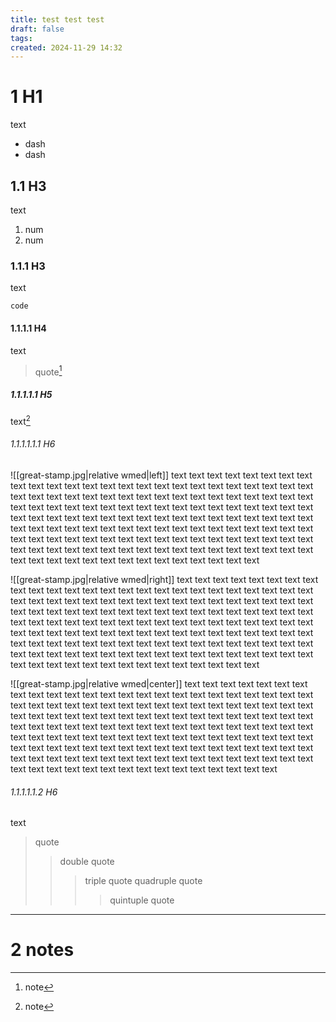```yaml
---
title: test test test
draft: false
tags: 
created: 2024-11-29 14:32
---
```

# 1	H1
text
- dash
- dash
## 1.1	H3
text
1. num
2. num
### 1.1.1	H3
text
```
code
```
#### 1.1.1.1	H4
text
> quote[^1]
> 
##### 1.1.1.1.1	H5
text[^2]

###### 1.1.1.1.1.1	H6

![[great-stamp.jpg|relative wmed|left]] text text text text text text text text text text text text text text text text text text text text text text text text text text text text text text text text text text text text text text text text text text text text text text text text text text text text text text text text text text text text text text text text text text text text text text text text text text text text text text text text text text text text text text text text text text text text text text text text text text text text text text text text text text text text text text text text text text text text text text text text text text text text text text text text text text text text text text text text text text text text text

![[great-stamp.jpg|relative wmed|right]] text text text text text text text text text text text text text text text text text text text text text text text text text text text text text text text text text text text text text text text text text text text text text text text text text text text text text text text text text text text text text text text text text text text text text text text text text text text text text text text text text text text text text text text text text text text text text text text text text text text text text text text text text text text text text text text text text text text text text text text text text text text text text text text text text text text text text text text text text text text text text

![[great-stamp.jpg|relative wmed|center]] text text text text text text text text text text text text text text text text text text text text text text text text text text text text text text text text text text text text text text text text text text text text text text text text text text text text text text text text text text text text text text text text text text text text text text text text text text text text text text text text text text text text text text text text text text text text text text text text text text text text text text text text text text text text text text text text text text text text text text text text text text text text text text text text text text text text text text text text text text text text text


###### 1.1.1.1.1.2	H6
text

> quote
> > double quote
> > > triple quote
> > > quadruple quote
> > > > quintuple quote

***
# 2	notes

[^1]: note
[^2]: note